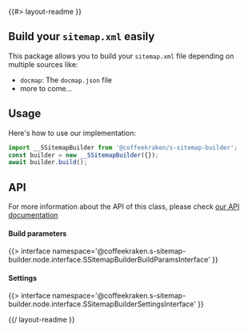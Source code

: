 <!-- 
/**
 * @name            README
 * @namespace       doc
 * @type            Markdown
 * @platform        md
 * @status          stable
 * @menu            Documentation           /doc/readme
 *
 * @since           2.0.0
 * @author    Olivier Bossel <olivier.bossel@gmail.com> (https://coffeekraken.io)
 */
-->

{{#> layout-readme }}

## Build your `sitemap.xml` easily

This package allows you to build your `sitemap.xml` file depending on multiple sources like:

- `docmap`: The `docmap.json` file
- more to come...

## Usage

Here's how to use our implementation:

```js
import __SSitemapBuilder from '@coffeekraken/s-sitemap-builder';
const builder = new __SSitemapBuilder({});
await builder.build();
```

## API

For more information about the API of this class, please check [our API documentation](/api/@coffeekraken.s-sitemap-builder.node.SSitemapBuilder)

#### Build parameters

{{> interface namespace='@coffeekraken.s-sitemap-builder.node.interface.SSitemapBuilderBuildParamsInterface' }}

#### Settings

{{> interface namespace='@coffeekraken.s-sitemap-builder.node.interface.SSitemapBuilderSettingsInterface' }}

{{/ layout-readme }}